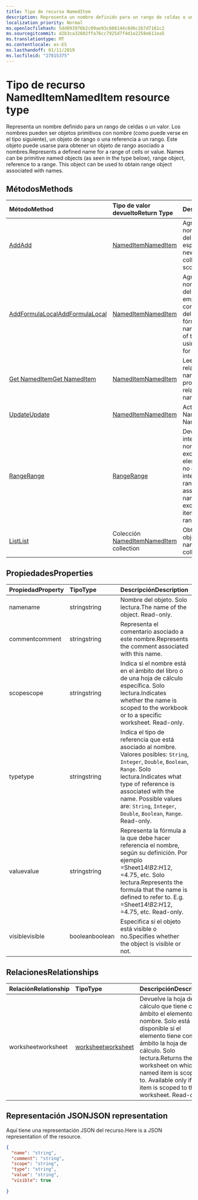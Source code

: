 ```yaml
---
title: Tipo de recurso NamedItem
description: Representa un nombre definido para un rango de celdas o un valor. Los nombres pueden ser objetos primitivos con nombre (como puede verse en el tipo siguiente), un objeto de rango o una referencia a un rango. Este objeto puede usarse para obtener un objeto de rango asociado a nombres.
localization_priority: Normal
ms.openlocfilehash: 5dd093976b2c09ae93c608144c8d6c2b7d7161c2
ms.sourcegitcommit: d2b3ca32602ffa76cc7925d7f4d1e2258e611ea5
ms.translationtype: MT
ms.contentlocale: es-ES
ms.lasthandoff: 01/11/2019
ms.locfileid: "27815375"
---
```

# <a name="nameditem-resource-type"></a><span data-ttu-id="30747-105">Tipo de recurso NamedItem</span><span class="sxs-lookup"><span data-stu-id="30747-105">NamedItem resource type</span></span>

<span data-ttu-id="30747-p102">Representa un nombre definido para un rango de celdas o un valor. Los nombres pueden ser objetos primitivos con nombre (como puede verse en el tipo siguiente), un objeto de rango o una referencia a un rango. Este objeto puede usarse para obtener un objeto de rango asociado a nombres.</span><span class="sxs-lookup"><span data-stu-id="30747-p102">Represents a defined name for a range of cells or value. Names can be primitive named objects (as seen in the type below), range object, reference to a range. This object can be used to obtain range object associated with names.</span></span>


## <a name="methods"></a><span data-ttu-id="30747-109">Métodos</span><span class="sxs-lookup"><span data-stu-id="30747-109">Methods</span></span>

| <span data-ttu-id="30747-110">Método</span><span class="sxs-lookup"><span data-stu-id="30747-110">Method</span></span>           | <span data-ttu-id="30747-111">Tipo de valor devuelto</span><span class="sxs-lookup"><span data-stu-id="30747-111">Return Type</span></span>    |<span data-ttu-id="30747-112">Descripción</span><span class="sxs-lookup"><span data-stu-id="30747-112">Description</span></span>|
|:---------------|:--------|:----------|
|[<span data-ttu-id="30747-113">Add</span><span class="sxs-lookup"><span data-stu-id="30747-113">Add</span></span>](../api/nameditem-add.md)|[<span data-ttu-id="30747-114">NamedItem</span><span class="sxs-lookup"><span data-stu-id="30747-114">NamedItem</span></span>](nameditem.md)|<span data-ttu-id="30747-115">Agrega un nuevo nombre a la colección del ámbito especificado.</span><span class="sxs-lookup"><span data-stu-id="30747-115">Adds a new name to the collection of the given scope.</span></span>|
|[<span data-ttu-id="30747-116">AddFormulaLocal</span><span class="sxs-lookup"><span data-stu-id="30747-116">AddFormulaLocal</span></span>](../api/nameditem-addformulalocal.md)|[<span data-ttu-id="30747-117">NamedItem</span><span class="sxs-lookup"><span data-stu-id="30747-117">NamedItem</span></span>](nameditem.md)|<span data-ttu-id="30747-118">Agrega un nuevo nombre a la colección del ámbito especificado empleando la configuración regional del usuario para la fórmula.</span><span class="sxs-lookup"><span data-stu-id="30747-118">Adds a new name to the collection of the given scope using the user's locale for the formula.</span></span>|
|[<span data-ttu-id="30747-119">Get NamedItem</span><span class="sxs-lookup"><span data-stu-id="30747-119">Get NamedItem</span></span>](../api/nameditem-get.md) | [<span data-ttu-id="30747-120">NamedItem</span><span class="sxs-lookup"><span data-stu-id="30747-120">NamedItem</span></span>](nameditem.md) |<span data-ttu-id="30747-121">Lee las propiedades y relaciones del objeto namedItem.</span><span class="sxs-lookup"><span data-stu-id="30747-121">Read properties and relationships of namedItem object.</span></span>|
|[<span data-ttu-id="30747-122">Update</span><span class="sxs-lookup"><span data-stu-id="30747-122">Update</span></span>](../api/nameditem-update.md) | [<span data-ttu-id="30747-123">NamedItem</span><span class="sxs-lookup"><span data-stu-id="30747-123">NamedItem</span></span>](nameditem.md)   |<span data-ttu-id="30747-124">Actualiza el objeto NamedItem.</span><span class="sxs-lookup"><span data-stu-id="30747-124">Update NamedItem object.</span></span> |
|[<span data-ttu-id="30747-125">Range</span><span class="sxs-lookup"><span data-stu-id="30747-125">Range</span></span>](../api/nameditem-range.md)|[<span data-ttu-id="30747-126">Range</span><span class="sxs-lookup"><span data-stu-id="30747-126">Range</span></span>](range.md)|<span data-ttu-id="30747-p103">Devuelve el objeto de intervalo asociado al nombre. Produce una excepción si el tipo del elemento con nombre no es un intervalo.</span><span class="sxs-lookup"><span data-stu-id="30747-p103">Returns the range object that is associated with the name. Throws an exception if the named item's type is not a range.</span></span>|
|[<span data-ttu-id="30747-129">List</span><span class="sxs-lookup"><span data-stu-id="30747-129">List</span></span>](../api/nameditem-list.md) | <span data-ttu-id="30747-130">Colección [NamedItem](nameditem.md)</span><span class="sxs-lookup"><span data-stu-id="30747-130">[NamedItem](nameditem.md) collection</span></span> |<span data-ttu-id="30747-131">Obtiene la colección de objetos namedItem.</span><span class="sxs-lookup"><span data-stu-id="30747-131">Get namedItem object collection.</span></span> |

## <a name="properties"></a><span data-ttu-id="30747-132">Propiedades</span><span class="sxs-lookup"><span data-stu-id="30747-132">Properties</span></span>
| <span data-ttu-id="30747-133">Propiedad</span><span class="sxs-lookup"><span data-stu-id="30747-133">Property</span></span>     | <span data-ttu-id="30747-134">Tipo</span><span class="sxs-lookup"><span data-stu-id="30747-134">Type</span></span>   |<span data-ttu-id="30747-135">Descripción</span><span class="sxs-lookup"><span data-stu-id="30747-135">Description</span></span>|
|:---------------|:--------|:----------|
|<span data-ttu-id="30747-136">name</span><span class="sxs-lookup"><span data-stu-id="30747-136">name</span></span>|<span data-ttu-id="30747-137">string</span><span class="sxs-lookup"><span data-stu-id="30747-137">string</span></span>|<span data-ttu-id="30747-p104">Nombre del objeto. Solo lectura.</span><span class="sxs-lookup"><span data-stu-id="30747-p104">The name of the object. Read-only.</span></span>|
|<span data-ttu-id="30747-140">comment</span><span class="sxs-lookup"><span data-stu-id="30747-140">comment</span></span>|<span data-ttu-id="30747-141">string</span><span class="sxs-lookup"><span data-stu-id="30747-141">string</span></span>|<span data-ttu-id="30747-142">Representa el comentario asociado a este nombre.</span><span class="sxs-lookup"><span data-stu-id="30747-142">Represents the comment associated with this name.</span></span>|
|<span data-ttu-id="30747-143">scope</span><span class="sxs-lookup"><span data-stu-id="30747-143">scope</span></span>|<span data-ttu-id="30747-144">string</span><span class="sxs-lookup"><span data-stu-id="30747-144">string</span></span>|<span data-ttu-id="30747-p105">Indica si el nombre está en el ámbito del libro o de una hoja de cálculo específica. Solo lectura.</span><span class="sxs-lookup"><span data-stu-id="30747-p105">Indicates whether the name is scoped to the workbook or to a specific worksheet. Read-only.</span></span>|
|<span data-ttu-id="30747-147">type</span><span class="sxs-lookup"><span data-stu-id="30747-147">type</span></span>|<span data-ttu-id="30747-148">string</span><span class="sxs-lookup"><span data-stu-id="30747-148">string</span></span>|<span data-ttu-id="30747-p106">Indica el tipo de referencia que está asociado al nombre. Valores posibles: `String`, `Integer`, `Double`, `Boolean`, `Range`. Solo lectura.</span><span class="sxs-lookup"><span data-stu-id="30747-p106">Indicates what type of reference is associated with the name. Possible values are: `String`, `Integer`, `Double`, `Boolean`, `Range`. Read-only.</span></span>|
|<span data-ttu-id="30747-152">value</span><span class="sxs-lookup"><span data-stu-id="30747-152">value</span></span>|<span data-ttu-id="30747-153">string</span><span class="sxs-lookup"><span data-stu-id="30747-153">string</span></span>|<span data-ttu-id="30747-p107">Representa la fórmula a la que debe hacer referencia el nombre, según su definición. Por ejemplo =Sheet14!$B$2:$H$12, =4.75, etc. Solo lectura.</span><span class="sxs-lookup"><span data-stu-id="30747-p107">Represents the formula that the name is defined to refer to. E.g. =Sheet14!$B$2:$H$12, =4.75, etc. Read-only.</span></span>|
|<span data-ttu-id="30747-157">visible</span><span class="sxs-lookup"><span data-stu-id="30747-157">visible</span></span>|<span data-ttu-id="30747-158">boolean</span><span class="sxs-lookup"><span data-stu-id="30747-158">boolean</span></span>|<span data-ttu-id="30747-159">Especifica si el objeto está visible o no.</span><span class="sxs-lookup"><span data-stu-id="30747-159">Specifies whether the object is visible or not.</span></span>|

## <a name="relationships"></a><span data-ttu-id="30747-160">Relaciones</span><span class="sxs-lookup"><span data-stu-id="30747-160">Relationships</span></span>
| <span data-ttu-id="30747-161">Relación</span><span class="sxs-lookup"><span data-stu-id="30747-161">Relationship</span></span>     | <span data-ttu-id="30747-162">Tipo</span><span class="sxs-lookup"><span data-stu-id="30747-162">Type</span></span>   |<span data-ttu-id="30747-163">Descripción</span><span class="sxs-lookup"><span data-stu-id="30747-163">Description</span></span>|
|:---------------|:--------|:----------|
|<span data-ttu-id="30747-164">worksheet</span><span class="sxs-lookup"><span data-stu-id="30747-164">worksheet</span></span>|[<span data-ttu-id="30747-165">worksheet</span><span class="sxs-lookup"><span data-stu-id="30747-165">worksheet</span></span>](worksheet.md)|<span data-ttu-id="30747-p108">Devuelve la hoja de cálculo que tiene como ámbito el elemento con nombre. Solo está disponible si el elemento tiene como ámbito la hoja de cálculo. Solo lectura.</span><span class="sxs-lookup"><span data-stu-id="30747-p108">Returns the worksheet on which the named item is scoped to. Available only if the item is scoped to the worksheet. Read-only.</span></span>|

## <a name="json-representation"></a><span data-ttu-id="30747-169">Representación JSON</span><span class="sxs-lookup"><span data-stu-id="30747-169">JSON representation</span></span>

<span data-ttu-id="30747-170">Aquí tiene una representación JSON del recurso.</span><span class="sxs-lookup"><span data-stu-id="30747-170">Here is a JSON representation of the resource.</span></span>

<!-- {
  "blockType": "resource",
  "optionalProperties": [

  ],
  "@odata.type": "microsoft.graph.namedItem"
}-->

```json
{
  "name": "string",
  "comment": "string",
  "scope": "string",
  "type": "string",
  "value": "string",
  "visible": true
  
}

```

<!-- uuid: 8fcb5dbc-d5aa-4681-8e31-b001d5168d79
2015-10-25 14:57:30 UTC -->
<!-- {
  "type": "#page.annotation",
  "description": "NamedItem resource",
  "keywords": "",
  "section": "documentation",
  "tocPath": ""
}-->

